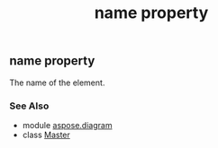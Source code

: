 ﻿---
title: name property
second_title: Aspose.Diagram for Python via .NET API References
description: 
type: docs
weight: 130
url: /python-net/aspose.diagram/master/name/
is_root: false
---

## name property


The name of the element.

### See Also
* module [aspose.diagram](../../)
* class [Master](/diagram/python-net/aspose.diagram/master)

